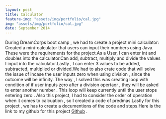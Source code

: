```yaml
---
layout: post
title: Calculator
feature-img: "assets/img/portfolio/cal.jpg"
img: "assets/img/portfolio/cal.jpg"
date: September 2014
---
```

During DreamCorps boot camp , we had to create a project mini calculator: Created a mini-calculator that users can input their numbers using Java. These were the requirements for the project.As a User, I can enter int and doubles into the calculator.Can add, subtract, multiply and divide the values I input into the calculator.Lastly , I can enter 3 values to be added, subtracted, multiplied or divided.We had to also crate code that will solve the issue of incase the user inputs zero when using division , since the outcome will be infinity. The way , I solved this was creating loop with condition of if user inputs zero after a division opertaor , they will be asked to enter another number . This loop will keep currently until the user stops entering zero . Also this project, I had to consider the order of operation when it comes to calcuation , so I created a code of predmas.Lastly for this project , we has to create a documentions of the code and steps.Here is the link to my github for this project <a href="https://github.com/Luckyaden">Github</a> .

